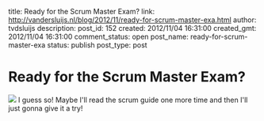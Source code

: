 title: Ready for the Scrum Master Exam?
link: http://vandersluijs.nl/blog/2012/11/ready-for-scrum-master-exa.html
author: tvdsluijs
description: 
post_id: 152
created: 2012/11/04 16:31:00
created_gmt: 2012/11/04 16:31:00
comment_status: open
post_name: ready-for-scrum-master-exa
status: publish
post_type: post

# Ready for the Scrum Master Exam?

![](/wp-content/uploads/2012/11/Schermafbeelding-2012-11-04-om-16.28.17-300x192.png) I guess so! Maybe I'll read the scrum guide one more time and then I'll just gonna give it a try!